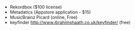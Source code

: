 - Rekordbox ($100 license)
- Metadatics (Appstore application - $15)
- MusicBrainz Picard (online, Free)
- keyfinder http://www.ibrahimshaath.co.uk/keyfinder/ (free)
